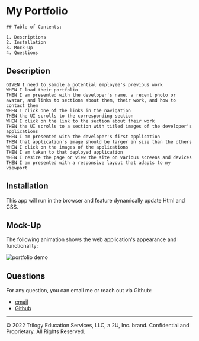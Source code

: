 # My Portfolio

    ## Table of Contents:

    1. Descriptions
    2. Installation
    3. Mock-Up
    4. Questions

## Description

```
GIVEN I need to sample a potential employee's previous work
WHEN I load their portfolio
THEN I am presented with the developer's name, a recent photo or avatar, and links to sections about them, their work, and how to contact them
WHEN I click one of the links in the navigation
THEN the UI scrolls to the corresponding section
WHEN I click on the link to the section about their work
THEN the UI scrolls to a section with titled images of the developer's applications
WHEN I am presented with the developer's first application
THEN that application's image should be larger in size than the others
WHEN I click on the images of the applications
THEN I am taken to that deployed application
WHEN I resize the page or view the site on various screens and devices
THEN I am presented with a responsive layout that adapts to my viewport
```

## Installation

This app will run in the browser and feature dynamically update Html and CSS.

## Mock-Up

The following animation shows the web application's appearance and functionality:

![portfolio demo](./Assests/Untitled_%20Aug%2018,%202022%206_21%20PM.gif)

## Questions

For any question, you can email me or reach out via Github:

- [email](mailto:syllabakary2002@gmail.com)
- [Github](https://github.com/Abou2022/my-portfolio)

---

© 2022 Trilogy Education Services, LLC, a 2U, Inc. brand. Confidential and Proprietary. All Rights Reserved.
